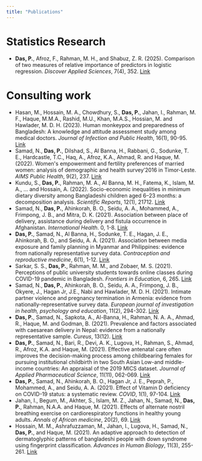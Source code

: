 ```yaml
---
title: "Publications"
---
```

# Statistics Research

-   **Das, P.**, Afroz, F., Rahman, M. H., and Shabuz, Z. R. (2025). Comparison of two measures of relative importance of predictors in logistic regression. *Discover Applied Sciences*, 7(4), 352. [Link](https://doi.org/10.1007/s42452-025-06818-4)

# Consulting work

-   Hasan, M., Hossain, M. A., Chowdhury, S., **Das, P.**, Jahan, I., Rahman, M. F., Haque, M.M.A., Rashid, M.U., Khan, M.A.S., Hossian, M. and Hawlader, M. D. H. (2023). Human monkeypox and preparedness of Bangladesh: A knowledge and attitude assessment study among medical doctors. *Journal of Infection and Public Health*, 16(1), 90-95. [Link](https://doi.org/10.1016/j.jiph.2022.11.032)
-   Samad, N., **Das, P.**, Dilshad, S., Al Banna, H., Rabbani, G., Sodunke, T. E., Hardcastle, T.C., Haq, A., Afroz, K.A., Ahmad, R. and Haque, M. (2022). Women's empowerment and fertility preferences of married women: analysis of demographic and health survey’2016 in Timor-Leste. *AIMS Public Health*, 9(2), 237. [Link](https://doi.org/10.3934/publichealth.2022017)
-   Kundu, S., **Das, P.**, Rahman, M. A., Al Banna, M. H., Fatema, K., Islam, M. A., ... and Hossain, A. (2022). Socio-economic inequalities in minimum dietary diversity among Bangladeshi children aged 6–23 months: a decomposition analysis. *Scientific Reports*, 12(1), 21712. [Link](https://doi.org/10.1038/s41598-022-26305-9)
-   Samad, N., **Das, P.**, Ahinkorah, B. O., Seidu, A. A., Mohammed, A., Frimpong, J. B., and Mitra, D. K. (2021). Association between place of delivery, assistance during delivery and fistula occurrence in Afghanistan. *International Health*. 0, 1-8. [Link](https://doi.org/10.1093/inthealth/ihab074)
-   **Das, P.**, Samad, N., Al Banna, H., Sodunke, T. E., Hagan, J. E., Ahinkorah, B. O., and Seidu, A. A. (2021). Association between media exposure and family planning in Myanmar and Philippines: evidence from nationally representative survey data. *Contraception and reproductive medicine*, 6(1), 1-12. [Link](https://doi.org/10.1186/s40834-021-00154-9)
-   Sarkar, S. S., **Das, P.**, Rahman, M. M., and Zobaer, M. S. (2021). Perceptions of public university students towards online classes during COVID-19 pandemic in Bangladesh. *Frontiers in Education*, 6, 265. [Link](https://doi.org/10.3389/feduc.2021.703723)
-   Samad, N., **Das, P.**, Ahinkorah, B. O., Seidu, A. A., Frimpong, J. B., Okyere, J., Hagan Jr, J.E., Nabi and Hawlader, M. D. H. (2021). Intimate partner violence and pregnancy termination in Armenia: evidence from nationally-representative survey data. *European journal of investigation in health, psychology and education*, 11(2), 294-302. [Link](https://doi.org/10.3390/ejihpe11020022)
-   **Das, P.**, Samad, N., Sapkota, A., Al-Banna, H., Rahman, N. A. A., Ahmad, R., Haque, M. and Godman, B. (2021). Prevalence and factors associated with caesarean delivery in Nepal: evidence from a nationally representative sample. *Cureus*, 13(12). [Link](https://assets.cureus.com/uploads/original_article/pdf/78432/20220109-9274-ergcg6.pdf)
-   **Das, P.**, Samad, N., Bari, R., Devi, A. K., Lugova, H., Rahman, S., Ahmad, R., Afroz, K.A. and Haque, M. (2021). Effective antenatal care often improves the decision-making process among childbearing females for pursuing institutional childbirth in two South Asian Low-and middle-income countries: An appraisal of the 2019 MICS dataset. *Journal of Applied Pharmaceutical Science*, 11(11), 062-069. [Link](https://dx.doi.org/10.7324/JAPS.2021.1101108)
-   **Das, P.**, Samad, N., Ahinkorah, B. O., Hagan Jr, J. E., Peprah, P., Mohammed, A., and Seidu, A. A. (2021). Effect of Vitamin D deficiency on COVID-19 status: a systematic review. *COVID*, 1(1), 97-104. [Link](https://doi.org/10.3390/covid1010008)
-   Jahan, I., Begum, M., Akhter, S., Islam, M. Z., Jahan, N., Samad, N., **Das, P.**, Rahman, N.A.A. and Haque, M. (2021). Effects of alternate nostril breathing exercise on cardiorespiratory functions in healthy young adults. *Annals of African medicine*, 20(2), 69. [Link](https://journals.lww.com/aoam/fulltext/2021/20020/effects_of_alternate_nostril_breathing_exercise_on.1.aspx)
-   Hossain, M. M., Ashrafuzzaman, M., Jahan, I., Lugova, H., Samad, N., **Das, P.**, and Haque, M. (2021). An adaptive approach to detection of dermatoglyphic patterns of bangladeshi people with down syndrome using fingerprint classification. *Advances in Human Biology*, 11(3), 255-261. [Link](https://journals.lww.com/adhb/fulltext/2021/11030/An_Adaptive_Approach_to_Detection_of.10.aspx)
